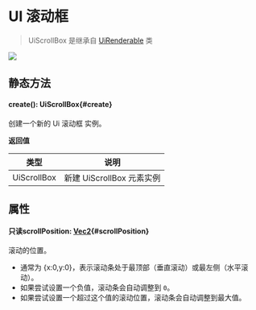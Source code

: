 <script setup>
import '/style.css'
</script>

# UI 滚动框

> UiScrollBox 是继承自 [UiRenderable](/ClientUI/UiRenderable) 类

![](/QQ20250404-134923.png)

## 静态方法

#### <font id="API" />create()<font id="Type">: UiScrollBox</font>{#create}

创建一个新的 Ui 滚动框 实例。

**返回值**

| **类型**    | **说明**                  |
| ----------- | ------------------------- |
| UiScrollBox | 新建 UiScrollBox 元素实例 |

## 属性

#### <font id="API" /><font id="ReadOnly">只读</font>scrollPosition<font id="Type">: [Vec2](/ClientUI/maths/Vec2)</font>{#scrollPosition}

滚动的位置。

- 通常为 {x:0,y:0}，表示滚动条处于最顶部（垂直滚动）或最左侧（水平滚动）。
- 如果尝试设置一个负值，滚动条会自动调整到 `0`。
- 如果尝试设置一个超过这个值的滚动位置，滚动条会自动调整到最大值。
